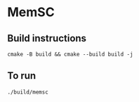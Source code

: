 # MemSC

## Build instructions

`cmake -B build && cmake --build build -j`

## To run

`./build/memsc`